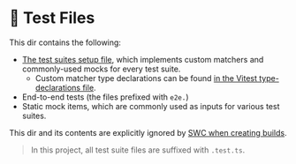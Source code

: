 # 🧪 Test Files

This dir contains the following:

- [The test suites setup file](./setupTests.ts), which implements custom matchers and commonly-used mocks for every test suite.
  - Custom matcher type declarations can be found [in the Vitest type-declarations file](../types/Vitest.d.ts).
- End-to-end tests (the files prefixed with `e2e.`)
- Static mock items, which are commonly used as inputs for various test suites.

This dir and its contents are explicitly ignored by [SWC when creating builds](../../.swcrc).

> In this project, all test suite files are suffixed with `.test.ts`.

